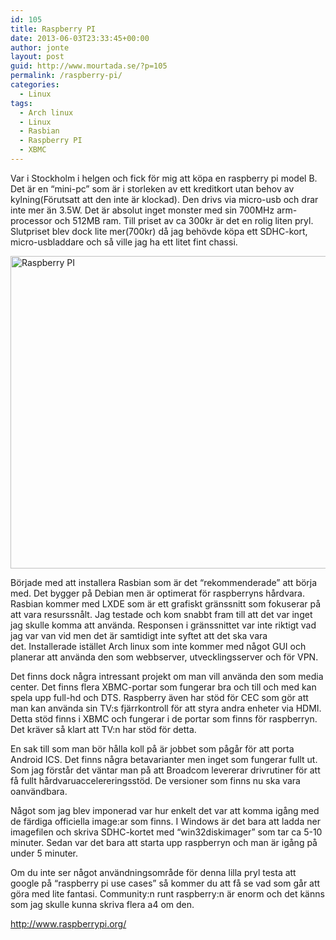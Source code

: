 ```yaml
---
id: 105
title: Raspberry PI
date: 2013-06-03T23:33:45+00:00
author: jonte
layout: post
guid: http://www.mourtada.se/?p=105
permalink: /raspberry-pi/
categories:
  - Linux
tags:
  - Arch linux
  - Linux
  - Rasbian
  - Raspberry PI
  - XBMC
---
```

Var i Stockholm i helgen och fick för mig att köpa en raspberry pi model B. Det är en &#8220;mini-pc&#8221; som är i storleken av ett kreditkort utan behov av kylning(Förutsatt att den inte är klockad). Den drivs via micro-usb och drar inte mer än 3.5W. Det är absolut inget monster med sin 700MHz arm-processor och 512MB ram. Till priset av ca 300kr är det en rolig liten pryl. Slutpriset blev dock lite mer(700kr) då jag behövde köpa ett SDHC-kort, micro-usbladdare och så ville jag ha ett litet fint chassi.

[<img class="alignnone size-full wp-image-106" alt="Raspberry PI" src="//www.mourtada.se/wp-content/uploads/2013/06/351321-raspberry-pi.jpg" width="600" height="500" srcset="https://www.mourtada.se/wp-content/uploads/2013/06/351321-raspberry-pi.jpg 600w, https://www.mourtada.se/wp-content/uploads/2013/06/351321-raspberry-pi-300x250.jpg 300w" sizes="(max-width: 600px) 100vw, 600px" />](http://www.mourtada.se/wp-content/uploads/2013/06/351321-raspberry-pi.jpg)

Började med att installera Rasbian som är det &#8220;rekommenderade&#8221; att börja med. Det bygger på Debian men är optimerat för raspberryns hårdvara. Rasbian kommer med LXDE som är ett grafiskt gränssnitt som fokuserar på att vara resurssnålt. Jag testade och kom snabbt fram till att det var inget jag skulle komma att använda. Responsen i gränssnittet var inte riktigt vad jag var van vid men det är samtidigt inte syftet att det ska vara det. Installerade istället Arch linux som inte kommer med något GUI och planerar att använda den som webbserver, utvecklingsserver och för VPN.

Det finns dock några intressant projekt om man vill använda den som media center. Det finns flera XBMC-portar som fungerar bra och till och med kan spela upp full-hd och DTS. Raspberry även har stöd för CEC som gör att man kan använda sin TV:s fjärrkontroll för att styra andra enheter via HDMI. Detta stöd finns i XBMC och fungerar i de portar som finns för raspberryn. Det kräver så klart att TV:n har stöd för detta.

En sak till som man bör hålla koll på är jobbet som pågår för att porta Android ICS. Det finns några betavarianter men inget som fungerar fullt ut. Som jag förstår det väntar man på att Broadcom levererar drivrutiner för att få fullt hårdvaruaccelereringsstöd. De versioner som finns nu ska vara oanvändbara.

Något som jag blev imponerad var hur enkelt det var att komma igång med de färdiga officiella image:ar som finns. I Windows är det bara att ladda ner imagefilen och skriva SDHC-kortet med &#8220;win32diskimager&#8221; som tar ca 5-10 minuter. Sedan var det bara att starta upp raspberryn och man är igång på under 5 minuter.

Om du inte ser något användningsområde för denna lilla pryl testa att google på &#8220;raspberry pi use cases&#8221; så kommer du att få se vad som går att göra med lite fantasi. Community:n runt raspberry:n är enorm och det känns som jag skulle kunna skriva flera a4 om den.

<http://www.raspberrypi.org/>